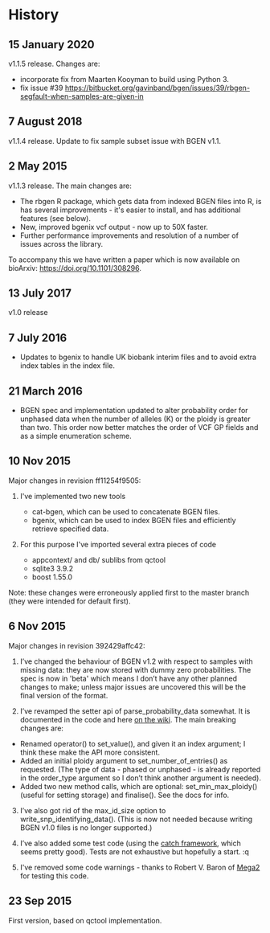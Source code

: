History
====

15 January 2020
----
v1.1.5 release.  Changes are:

- incorporate fix from Maarten Kooyman to build using Python 3.
- fix issue #39 <https://bitbucket.org/gavinband/bgen/issues/39/rbgen-segfault-when-samples-are-given-in>

7 August 2018
----
v1.1.4 release.  Update to fix sample subset issue with BGEN v1.1.

2 May 2015
-----
v1.1.3 release.  The main changes are:

- The rbgen R package, which gets data from indexed BGEN files into R, is has several improvements - it's easier to install, and has additional features (see below).
- New, improved bgenix vcf output - now up to 50X faster.
- Further performance improvements and resolution of a number of issues across the library.

To accompany this we have written a paper which is now available on bioArxiv: https://doi.org/10.1101/308296. 

13 July 2017
----
v1.0 release

7 July 2016
----

* Updates to bgenix to handle UK biobank interim files and to avoid extra index tables in the index file.

21 March 2016
----

* BGEN spec and implementation updated to alter probability order for unphased data when the number of alleles (K) or the ploidy is greater than two.
This order now better matches the order of VCF GP fields and as a simple enumeration scheme.

10 Nov 2015
----

Major changes in revision ff11254f9505:

1. I've implemented two new tools
    - cat-bgen, which can be used to concatenate BGEN files.
    - bgenix, which can be used to index BGEN files and efficiently retrieve specified data.

2. For this purpose I've imported several extra pieces of code
    - appcontext/ and db/ sublibs from qctool
    - sqlite3 3.9.2
    - boost 1.55.0

Note: these changes were erroneously applied first to the master branch (they were intended for default first).

6 Nov 2015
----
Major changes in revision 392429affc42:

1. I’ve changed the behaviour of BGEN v1.2 with respect to samples with missing data: they are now stored with dummy zero probabilities.  The spec is now in 'beta' which means I don’t have any other planned changes to make; unless major issues are uncovered this will be the final version of the format.

2. I’ve revamped the setter api of parse_probability_data somewhat.  It is documented in the code and here [on the wiki](https://bitbucket.org/gavinband/bgen/wiki/The_Setter_API).  The main breaking changes are:
- Renamed operator() to set_value(), and given it an index argument; I think these make the API more consistent.
- Added an initial ploidy argument to set_number_of_entries() as requested.  (The type of data - phased or unphased - is already reported in the order_type argument so I don’t think another argument is needed).
- Added two new method calls, which are optional: set_min_max_ploidy() (useful for setting storage) and finalise().  See the docs for info.

3. I’ve also got rid of the max_id_size option to write_snp_identifying_data().  (This is now not needed because writing BGEN v1.0 files is no longer supported.)

4. I’ve also added some test code (using the [catch framework](https://github.com/philsquared/catch), which seems pretty good).  Tests are not exhaustive but hopefully a start.
:q
5. I've removed some code warnings - thanks to Robert V. Baron of [Mega2](https://watson.hgen.pitt.edu/docs/mega2_html/mega2.html) for testing this code.

23 Sep 2015
----
First version, based on qctool implementation.
